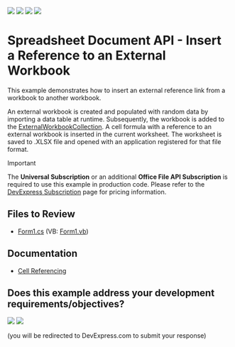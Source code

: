 <!-- default badges list -->
![](https://img.shields.io/endpoint?url=https://codecentral.devexpress.com/api/v1/VersionRange/128613095/24.2.1%2B)
[![](https://img.shields.io/badge/Open_in_DevExpress_Support_Center-FF7200?style=flat-square&logo=DevExpress&logoColor=white)](https://supportcenter.devexpress.com/ticket/details/T220356)
[![](https://img.shields.io/badge/📖_How_to_use_DevExpress_Examples-e9f6fc?style=flat-square)](https://docs.devexpress.com/GeneralInformation/403183)
[![](https://img.shields.io/badge/💬_Leave_Feedback-feecdd?style=flat-square)](#does-this-example-address-your-development-requirementsobjectives)
<!-- default badges end -->

# Spreadsheet Document API - Insert a Reference to an External Workbook

This example demonstrates how to insert an external reference link from a workbook to another workbook. 

An external workbook is created and populated with random data by importing a data table at runtime. Subsequently, the workbook is added to the [ExternalWorkbookCollection](https://docs.devexpress.com/OfficeFileAPI/DevExpress.Spreadsheet.ExternalWorkbookCollection). A cell formula with a reference to an external workbook is inserted in the current worksheet. The worksheet is saved to .XLSX file and opened with an application registered for that file format.

> [!important]
> The **Universal Subscription** or an additional **Office File API Subscription** is required to use this example in production code. Please refer to the [DevExpress Subscription](https://www.devexpress.com/Buy/NET/) page for pricing information.

## Files to Review

* [Form1.cs](./CS/DocServerExternalWorkbookSample/Form1.cs) (VB: [Form1.vb](./VB/DocServerExternalWorkbookSample/Form1.vb))

## Documentation

* [Cell Referencing](https://docs.devexpress.com/OfficeFileAPI/14916/spreadsheet-document-api/cell-basics/cell-referencing)
<!-- feedback -->
## Does this example address your development requirements/objectives?

[<img src="https://www.devexpress.com/support/examples/i/yes-button.svg"/>](https://www.devexpress.com/support/examples/survey.xml?utm_source=github&utm_campaign=spreadsheet-document-api-external-workbook&~~~was_helpful=yes) [<img src="https://www.devexpress.com/support/examples/i/no-button.svg"/>](https://www.devexpress.com/support/examples/survey.xml?utm_source=github&utm_campaign=spreadsheet-document-api-external-workbook&~~~was_helpful=no)

(you will be redirected to DevExpress.com to submit your response)
<!-- feedback end -->
